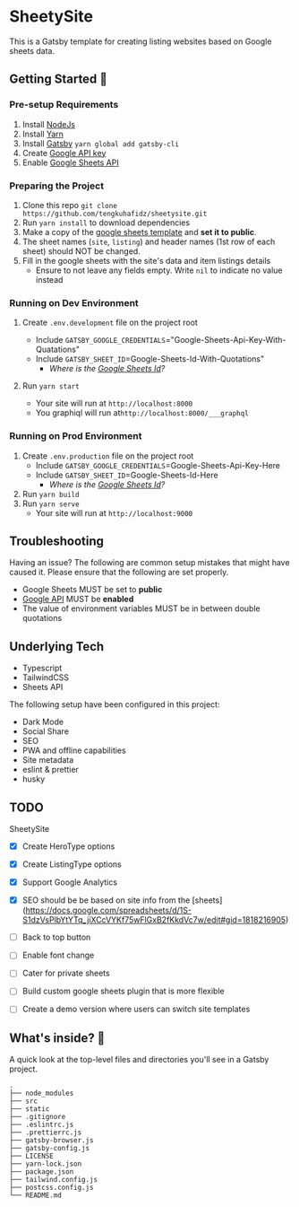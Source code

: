 # SheetySite

This is a Gatsby template for creating listing websites based on Google sheets data.

## Getting Started 🚀

### Pre-setup Requirements

1. Install [NodeJs](https://nodejs.org/en/download/)
2. Install [Yarn](https://classic.yarnpkg.com/en/docs/install/#mac-stable)
3. Install [Gatsby](https://www.gatsbyjs.org/docs/glossary/yarn/) `yarn global add gatsby-cli`
4. Create [Google API key](https://developers.google.com/sheets/api/guides/authorizing#APIKey)
5. Enable [Google Sheets API](https://console.developers.google.com/apis/library/sheets.googleapis.com?project=sheetysite&folder&organizationId)

### Preparing the Project
1. Clone this repo `git clone https://github.com/tengkuhafidz/sheetysite.git`
2. Run `yarn install` to download dependencies
3. Make a copy of the [google sheets template](https://docs.google.com/spreadsheets/d/1S-S1dzVsPlbYtYTq_jiXCcVYKf75wFlGxB2fKkdVc7w/edit#gid=1818216905) and **set it to public**.
4. The sheet names (`site`, `listing`) and header names (1st row of each sheet) should NOT be changed.
5. Fill in the google sheets with the site's data and item listings details
   - Ensure to not leave any fields empty. Write `nil` to indicate no value instead

### Running on Dev Environment

1. Create `.env.development` file on the project root
   - Include `GATSBY_GOOGLE_CREDENTIALS`="Google-Sheets-Api-Key-With-Quatations"
   - Include `GATSBY_SHEET_ID`=Google-Sheets-Id-With-Quotations"
      - _Where is the [Google Sheets Id](https://developers.google.com/sheets/api/guides/concepts#spreadsheet_id)?_

2. Run `yarn start`
   - Your site will run at `http://localhost:8000`
   - You graphiql will run at`http://localhost:8000/___graphql`

### Running on Prod Environment
1. Create `.env.production` file on the project root
   - Include `GATSBY_GOOGLE_CREDENTIALS`=Google-Sheets-Api-Key-Here
   - Include `GATSBY_SHEET_ID`=Google-Sheets-Id-Here
      - _Where is the [Google Sheets Id](https://developers.google.com/sheets/api/guides/concepts#spreadsheet_id)?_
2. Run `yarn build`
3. Run `yarn serve`
   - Your site will run at `http://localhost:9000`

## Troubleshooting
Having an issue? The following are common setup mistakes that might have caused it. Please ensure that the following are set properly.
- Google Sheets MUST be set to **public**
- [Google API](https://console.developers.google.com/apis/library/sheets.googleapis.com?project=sheetysite&folder&organizationId) MUST be **enabled**
- The value of environment variables MUST be in between double quotations


## Underlying Tech

- Typescript
- TailwindCSS
- Sheets API

The following setup have been configured in this project:

- Dark Mode
- Social Share
- SEO
- PWA and offline capabilities
- Site metadata
- eslint & prettier
- husky

## TODO
SheetySite

- [x] Create HeroType options
- [x] Create ListingType options
- [x] Support Google Analytics
- [x] SEO should be be based on site info from the [sheets] (https://docs.google.com/spreadsheets/d/1S-S1dzVsPlbYtYTq_jiXCcVYKf75wFlGxB2fKkdVc7w/edit#gid=1818216905)
- [ ] Back to top button
- [ ] Enable font change
- [ ] Cater for private sheets
- [ ] Build custom google sheets plugin that is more flexible
- [ ] Create a demo version where users can switch site templates


## What's inside? 🧐

A quick look at the top-level files and directories you'll see in a Gatsby project.

    .
    ├── node_modules
    ├── src
    ├── static
    ├── .gitignore
    ├── .eslintrc.js
    ├── .prettierrc.js
    ├── gatsby-browser.js
    ├── gatsby-config.js
    ├── LICENSE
    ├── yarn-lock.json
    ├── package.json
    ├── tailwind.config.js
    ├── postcss.config.js
    └── README.md
